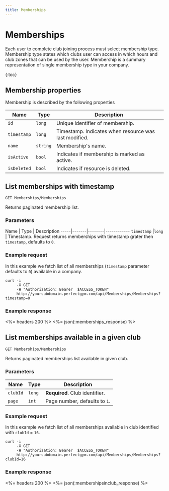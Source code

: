 ```yaml
---
title: Memberships
---
```


# Memberships

Each user to complete club joining process must select membership type. Membership type states 
which clubs user can access in which hours and club zones that can be used by the user.
Membership is a summary representation of single membership type in your company.

{:toc}


## <a name="properties"></a>Membership properties

Membership is described by the following properties

Name            | Type      | Description
-----|----------|----------------------
`id`            |`long`     | Unique identifier of membership.
`timestamp`    	|`long`     | Timestamp. Indicates when resource was last modified.
`name`    		|`string`   | Membership's name.
`isActive`     	|`bool`     | Indicates if membership is marked as active.
`isDeleted`     |`bool`     | Indicates if resource is deleted.



## List memberships with timestamp

    GET Memberships/Memberships

Returns paginated membership list.


### Parameters

Name         | Type   | Description
-----|-------|--------|------------
`timestamp`  |`long`  | Timestamp. Request returns memberships with timestamp grater then `timestamp`, defaults to `0`.


### Example request

In this example we fetch list of all memberships (`timestamp` parameter defaults to `0`) 
available in a company.

``` command-line
curl -i 
     -X GET 
     -H "Authorization: Bearer  $ACCESS_TOKEN"  
     http://yoursubdomain.perfectgym.com/api/Memberships/Memberships?timestamp=0
```


### Example response

<%= headers 200 %>
<%= json(:memberships_response) %>



## List memberships available in a given club

    GET Memberships/Memberships

Returns paginated memberships list available in given club.


### Parameters

Name      | Type   | Description
----------|--------|------------
`clubId`  |`long`  | **Required**. Club identifier.
`page`    |`int`   | Page number, defaults to `1`.


### Example request

In this example we fetch list of all memberships available in club identified with `clubId` = `16`.

``` command-line
curl -i 
     -X GET 
     -H "Authorization: Bearer  $ACCESS_TOKEN"  
     http://yoursubdomain.perfectgym.com/api/Memberships/Memberships?clubId=16
```


### Example response

<%= headers 200 %>
<%= json(:membershipsinclub_response) %>




